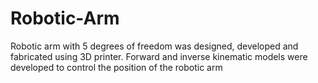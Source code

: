 # Robotic-Arm
Robotic arm with 5 degrees of freedom was designed, developed and fabricated using 3D printer. Forward and inverse kinematic models were developed to control the position of the robotic arm
